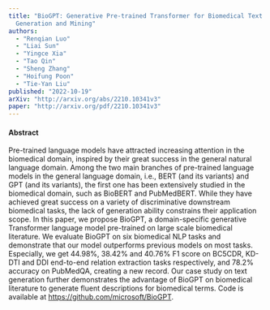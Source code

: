 ```yaml
---
title: "BioGPT: Generative Pre-trained Transformer for Biomedical Text
  Generation and Mining"
authors:
  - "Renqian Luo"
  - "Liai Sun"
  - "Yingce Xia"
  - "Tao Qin"
  - "Sheng Zhang"
  - "Hoifung Poon"
  - "Tie-Yan Liu"
published: "2022-10-19"
arXiv: "http://arxiv.org/abs/2210.10341v3"
paper: "http://arxiv.org/pdf/2210.10341v3"
---
```


#### Abstract

Pre-trained language models have attracted increasing attention in the biomedical domain, inspired by their great success in the general natural language domain. Among the two main branches of pre-trained language models in the general language domain, i.e., BERT (and its variants) and GPT (and its variants), the first one has been extensively studied in the biomedical domain, such as BioBERT and PubMedBERT. While they have achieved great success on a variety of discriminative downstream biomedical tasks, the lack of generation ability constrains their application scope. In this paper, we propose BioGPT, a domain-specific generative Transformer language model pre-trained on large scale biomedical literature. We evaluate BioGPT on six biomedical NLP tasks and demonstrate that our model outperforms previous models on most tasks. Especially, we get 44.98%, 38.42% and 40.76% F1 score on BC5CDR, KD-DTI and DDI end-to-end relation extraction tasks respectively, and 78.2% accuracy on PubMedQA, creating a new record. Our case study on text generation further demonstrates the advantage of BioGPT on biomedical literature to generate fluent descriptions for biomedical terms. Code is available at https://github.com/microsoft/BioGPT.
		
